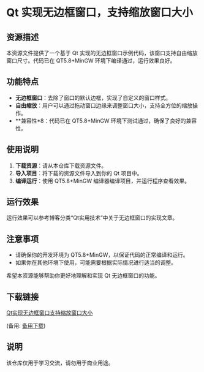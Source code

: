 # Qt 实现无边框窗口，支持缩放窗口大小

## 资源描述

本资源文件提供了一个基于 Qt 实现的无边框窗口示例代码，该窗口支持自由缩放窗口尺寸。代码已在 QT5.8+MinGW 环境下编译通过，运行效果良好。

## 功能特点

- **无边框窗口**：去除了窗口的默认边框，实现了自定义的窗口样式。
- **自由缩放**：用户可以通过拖动窗口边缘来调整窗口大小，支持全方位的缩放操作。
- **兼容性*8：代码已在 QT5.8+MinGW 环境下测试通过，确保了良好的兼容性。

## 使用说明

1. **下载资源**：请从本仓库下载资源文件。
2. **导入项目**：将下载的资源文件导入到你的 Qt 项目中。
3. **编译运行**：使用 QT5.8+MinGW 编译器编译项目，并运行程序查看效果。

## 运行效果

运行效果可以参考博客分类“Qt实用技术”中关于无边框窗口的实现文章。

## 注意事项

- 请确保你的开发环境为 QT5.8+MinGW，以保证代码的正常编译和运行。
- 如果你在其他环境下使用，可能需要根据实际情况进行适当的调整。

希望本资源能够帮助你更好地理解和实现 Qt 无边框窗口的功能。

## 下载链接
[Qt实现无边框窗口支持缩放窗口大小](https://pan.quark.cn/s/01a98134d8d2) 

(备用: [备用下载](https://pan.baidu.com/s/1bMm_IMqlVP2sKEuMondq1w?pwd=zfkf))

## 说明

该仓库仅用于学习交流，请勿用于商业用途。
